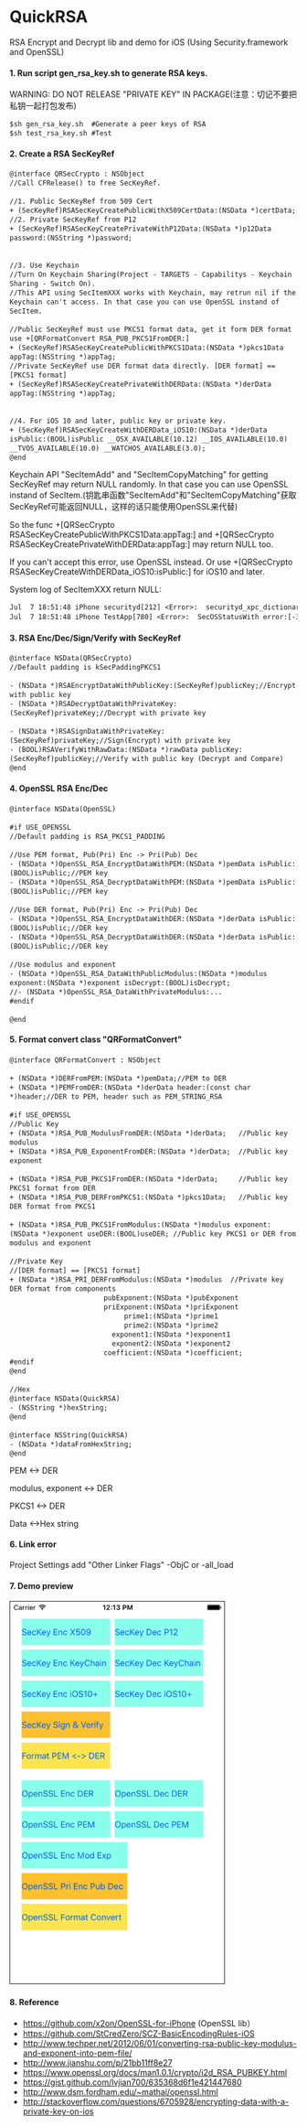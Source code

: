 # QuickRSA
RSA Encrypt and Decrypt lib and demo for iOS (Using Security.framework and OpenSSL)


#### 1. Run script gen_rsa_key.sh to generate RSA keys.

WARNING: DO NOT RELEASE "PRIVATE KEY" IN PACKAGE(注意：切记不要把私钥一起打包发布)

```shell
$sh gen_rsa_key.sh  #Generate a peer keys of RSA
$sh test_rsa_key.sh #Test
```


#### 2. Create a RSA SecKeyRef

```objc
@interface QRSecCrypto : NSObject
//Call CFRelease() to free SecKeyRef.

//1. Public SecKeyRef from 509 Cert
+ (SecKeyRef)RSASecKeyCreatePublicWithX509CertData:(NSData *)certData;
//2. Private SecKeyRef from P12
+ (SecKeyRef)RSASecKeyCreatePrivateWithP12Data:(NSData *)p12Data password:(NSString *)password;


//3. Use Keychain
//Turn On Keychain Sharing(Project - TARGETS - Capabilitys - Keychain Sharing - Switch On).
//This API using SecItemXXX works with Keychain, may retrun nil if the Keychain can't access. In that case you can use OpenSSL instand of SecItem.

//Public SecKeyRef must use PKCS1 format data, get it form DER format use +[QRFormatConvert RSA_PUB_PKCS1FromDER:]
+ (SecKeyRef)RSASecKeyCreatePublicWithPKCS1Data:(NSData *)pkcs1Data appTag:(NSString *)appTag;
//Private SecKeyRef use DER format data directly. [DER format] == [PKCS1 format]
+ (SecKeyRef)RSASecKeyCreatePrivateWithDERData:(NSData *)derData appTag:(NSString *)appTag;


//4. For iOS 10 and later, public key or private key.
+ (SecKeyRef)RSASecKeyCreateWithDERData_iOS10:(NSData *)derData isPublic:(BOOL)isPublic __OSX_AVAILABLE(10.12) __IOS_AVAILABLE(10.0) __TVOS_AVAILABLE(10.0) __WATCHOS_AVAILABLE(3.0);
@end
```


Keychain API "SecItemAdd" and "SecItemCopyMatching" for getting SecKeyRef may return NULL randomly. In that case you can use OpenSSL instand of SecItem.(钥匙串函数"SecItemAdd"和"SecItemCopyMatching"获取SecKeyRef可能返回NULL，这样的话只能使用OpenSSL来代替)

So the func +[QRSecCrypto RSASecKeyCreatePublicWithPKCS1Data:appTag:] and +[QRSecCrypto RSASecKeyCreatePrivateWithDERData:appTag:] may return NULL too. 

If you can't accept this error, use OpenSSL instead. Or use +[QRSecCrypto RSASecKeyCreateWithDERData_iOS10:isPublic:] for iOS10 and later.

System log of SecItemXXX return NULL:
```txt
Jul  7 18:51:48 iPhone securityd[212] <Error>:  securityd_xpc_dictionary_handler TestApp[780] copy_matching Error Domain=NSOSStatusErrorDomain Code=-34018 "client has neither application-identifier nor keychain-access-groups entitlements" UserInfo={NSDescription=client has neither application-identifier nor keychain-access-groups entitlements}
Jul  7 18:51:48 iPhone TestApp[780] <Error>:  SecOSStatusWith error:[-34018] Error Domain=NSOSStatusErrorDomain Code=-34018 "client has neither application-identifier nor keychain-access-groups entitlements" UserInfo={NSDescription=client has neither application-identifier nor keychain-access-groups entitlements}
```

#### 3. RSA Enc/Dec/Sign/Verify with SecKeyRef

```objc
@interface NSData(QRSecCrypto)
//Default padding is kSecPaddingPKCS1

- (NSData *)RSAEncryptDataWithPublicKey:(SecKeyRef)publicKey;//Encrypt with public key
- (NSData *)RSADecryptDataWithPrivateKey:(SecKeyRef)privateKey;//Decrypt with private key

- (NSData *)RSASignDataWithPrivateKey:(SecKeyRef)privateKey;//Sign(Encrypt) with private key
- (BOOL)RSAVerifyWithRawData:(NSData *)rawData publicKey:(SecKeyRef)publicKey;//Verify with public key (Decrypt and Compare)
@end
```

#### 4. OpenSSL RSA Enc/Dec

```objc
@interface NSData(OpenSSL)

#if USE_OPENSSL
//Default padding is RSA_PKCS1_PADDING

//Use PEM format, Pub(Pri) Enc -> Pri(Pub) Dec
- (NSData *)OpenSSL_RSA_EncryptDataWithPEM:(NSData *)pemData isPublic:(BOOL)isPublic;//PEM key
- (NSData *)OpenSSL_RSA_DecryptDataWithPEM:(NSData *)pemData isPublic:(BOOL)isPublic;//PEM key

//Use DER format, Pub(Pri) Enc -> Pri(Pub) Dec
- (NSData *)OpenSSL_RSA_EncryptDataWithDER:(NSData *)derData isPublic:(BOOL)isPublic;//DER key
- (NSData *)OpenSSL_RSA_DecryptDataWithDER:(NSData *)derData isPublic:(BOOL)isPublic;//DER key

//Use modulus and exponent
- (NSData *)OpenSSL_RSA_DataWithPublicModulus:(NSData *)modulus exponent:(NSData *)exponent isDecrypt:(BOOL)isDecrypt;
//- (NSData *)OpenSSL_RSA_DataWithPrivateModulus:...
#endif

@end
```

#### 5. Format convert class "QRFormatConvert"

```objc
@interface QRFormatConvert : NSObject

+ (NSData *)DERFromPEM:(NSData *)pemData;//PEM to DER
+ (NSData *)PEMFromDER:(NSData *)derData header:(const char *)header;//DER to PEM, header such as PEM_STRING_RSA

#if USE_OPENSSL
//Public Key
+ (NSData *)RSA_PUB_ModulusFromDER:(NSData *)derData;   //Public key modulus
+ (NSData *)RSA_PUB_ExponentFromDER:(NSData *)derData;  //Public key exponent

+ (NSData *)RSA_PUB_PKCS1FromDER:(NSData *)derData;     //Public key PKCS1 format from DER
+ (NSData *)RSA_PUB_DERFromPKCS1:(NSData *)pkcs1Data;   //Public key DER format from PKCS1

+ (NSData *)RSA_PUB_PKCS1FromModulus:(NSData *)modulus exponent:(NSData *)exponent useDER:(BOOL)useDER; //Public key PKCS1 or DER from modulus and exponent

//Private Key
//[DER format] == [PKCS1 format]
+ (NSData *)RSA_PRI_DERFromModulus:(NSData *)modulus  //Private key DER format from components
                       pubExponent:(NSData *)pubExponent
                       priExponent:(NSData *)priExponent
                            prime1:(NSData *)prime1
                            prime2:(NSData *)prime2
                         exponent1:(NSData *)exponent1
                         exponent2:(NSData *)exponent2
                       coefficient:(NSData *)coefficient;
#endif
@end

//Hex
@interface NSData(QuickRSA)
- (NSString *)hexString;
@end

@interface NSString(QuickRSA)
- (NSData *)dataFromHexString;
@end

```


PEM <-> DER

modulus, exponent <-> DER

PKCS1 <-> DER

Data <->Hex string


#### 6. Link error

  Project Settings add "Other Linker Flags" -ObjC or -all_load

#### 7. Demo preview
<!--![](ScreenShotDemo.png)-->
<img src="ScreenShotDemo.png" width = 375 border="1" bordercolor="#000000"/>


#### 8. Reference

* https://github.com/x2on/OpenSSL-for-iPhone (OpenSSL lib）
* https://github.com/StCredZero/SCZ-BasicEncodingRules-iOS
* http://www.techper.net/2012/06/01/converting-rsa-public-key-modulus-and-exponent-into-pem-file/
* http://www.jianshu.com/p/21bb11ff8e27
* https://www.openssl.org/docs/man1.0.1/crypto/i2d_RSA_PUBKEY.html
* https://gist.github.com/lvjian700/635368d6f1e421447680
* http://www.dsm.fordham.edu/~mathai/openssl.html
* http://stackoverflow.com/questions/6705928/encrypting-data-with-a-private-key-on-ios
